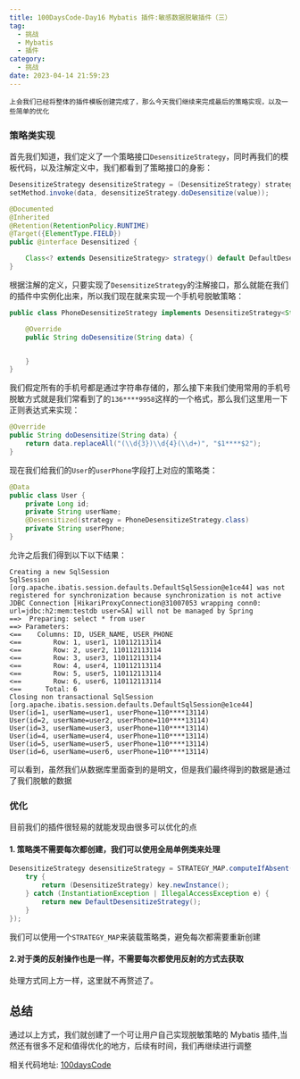 ```yaml
---
title: 100DaysCode-Day16 Mybatis 插件:敏感数据脱敏插件（三）
tag:
  - 挑战
  - Mybatis
  - 插件
category:
  - 挑战
date: 2023-04-14 21:59:23
---
```


    上会我们已经将整体的插件模板创建完成了，那么今天我们继续来完成最后的策略实现，以及一些简单的优化

### 策略类实现

首先我们知道，我们定义了一个策略接口`DesensitizeStrategy`，同时再我们的模板代码，以及注解定义中，我们都看到了策略接口的身影：

```java
DesensitizeStrategy desensitizeStrategy = (DesensitizeStrategy) strategy.newInstance();
setMethod.invoke(data, desensitizeStrategy.doDesensitize(value));
```

```java
@Documented
@Inherited
@Retention(RetentionPolicy.RUNTIME)
@Target({ElementType.FIELD})
public @interface Desensitized {

    Class<? extends DesensitizeStrategy> strategy() default DefaultDesensitizeStrategy.class;
}
```

根据注解的定义，只要实现了`DesensitizeStrategy`的注解接口，那么就能在我们的插件中实例化出来，所以我们现在就来实现一个手机号脱敏策略：

```java
public class PhoneDesensitizeStrategy implements DesensitizeStrategy<String, String> {

    @Override
    public String doDesensitize(String data) {


    }
}
```

我们假定所有的手机号都是通过字符串存储的，那么接下来我们使用常用的手机号脱敏方式就是我们常看到了的`136****9958`这样的一个格式，那么我们这里用一下正则表达式来实现：

```java
@Override
public String doDesensitize(String data) {
    return data.replaceAll("(\\d{3})\\d{4}(\\d+)", "$1****$2");
}
```

现在我们给我们的`User`的`userPhone`字段打上对应的策略类：

```java
@Data
public class User {
    private Long id;
    private String userName;
    @Desensitized(strategy = PhoneDesensitizeStrategy.class)
    private String userPhone;
}
```

允许之后我们得到以下以下结果：

```console
Creating a new SqlSession
SqlSession [org.apache.ibatis.session.defaults.DefaultSqlSession@e1ce44] was not registered for synchronization because synchronization is not active
JDBC Connection [HikariProxyConnection@31007053 wrapping conn0: url=jdbc:h2:mem:testdb user=SA] will not be managed by Spring
==>  Preparing: select * from user
==> Parameters:
<==    Columns: ID, USER_NAME, USER_PHONE
<==        Row: 1, user1, 110112113114
<==        Row: 2, user2, 110112113114
<==        Row: 3, user3, 110112113114
<==        Row: 4, user4, 110112113114
<==        Row: 5, user5, 110112113114
<==        Row: 6, user6, 110112113114
<==      Total: 6
Closing non transactional SqlSession [org.apache.ibatis.session.defaults.DefaultSqlSession@e1ce44]
User(id=1, userName=user1, userPhone=110****13114)
User(id=2, userName=user2, userPhone=110****13114)
User(id=3, userName=user3, userPhone=110****13114)
User(id=4, userName=user4, userPhone=110****13114)
User(id=5, userName=user5, userPhone=110****13114)
User(id=6, userName=user6, userPhone=110****13114)
```

可以看到，虽然我们从数据库里面查到的是明文，但是我们最终得到的数据是通过了我们脱敏的数据

### 优化

目前我们的插件很轻易的就能发现由很多可以优化的点

#### 1. 策略类不需要每次都创建，我们可以使用全局单例类来处理

```java
DesensitizeStrategy desensitizeStrategy = STRATEGY_MAP.computeIfAbsent(annotation.strategy(), (key) -> {
    try {
        return (DesensitizeStrategy) key.newInstance();
    } catch (InstantiationException | IllegalAccessException e) {
        return new DefaultDesensitizeStrategy();
    }
});
```

我们可以使用一个`STRATEGY_MAP`来装载策略类，避免每次都需要重新创建

#### 2.对于类的反射操作也是一样，不需要每次都使用反射的方式去获取

处理方式同上方一样，这里就不再赘述了。

## 总结

通过以上方式，我们就创建了一个可让用户自己实现脱敏策略的 Mybatis 插件,当然还有很多不足和值得优化的地方，后续有时间，我们再继续进行调整

相关代码地址:
[100daysCode](https://github.com/dgjungleP/100days-code-round1)
